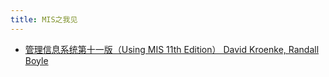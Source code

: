 ```yaml
---
title: MIS之我见
---
```


- [管理信息系统第十一版（Using MIS 11th Edition） David Kroenke, Randall Boyle ](Using_MIS)